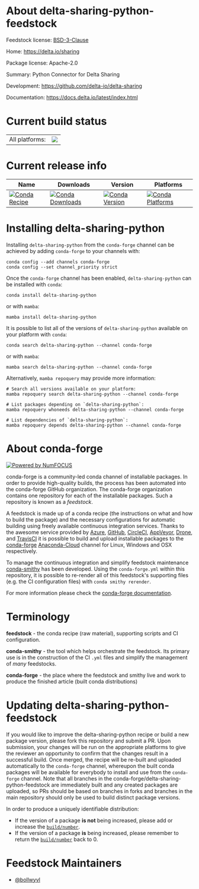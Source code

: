 About delta-sharing-python-feedstock
====================================

Feedstock license: [BSD-3-Clause](https://github.com/conda-forge/delta-sharing-python-feedstock/blob/main/LICENSE.txt)

Home: https://delta.io/sharing

Package license: Apache-2.0

Summary: Python Connector for Delta Sharing

Development: https://github.com/delta-io/delta-sharing

Documentation: https://docs.delta.io/latest/index.html

Current build status
====================


<table><tr><td>All platforms:</td>
    <td>
      <a href="https://dev.azure.com/conda-forge/feedstock-builds/_build/latest?definitionId=14552&branchName=main">
        <img src="https://dev.azure.com/conda-forge/feedstock-builds/_apis/build/status/delta-sharing-python-feedstock?branchName=main">
      </a>
    </td>
  </tr>
</table>

Current release info
====================

| Name | Downloads | Version | Platforms |
| --- | --- | --- | --- |
| [![Conda Recipe](https://img.shields.io/badge/recipe-delta--sharing--python-green.svg)](https://anaconda.org/conda-forge/delta-sharing-python) | [![Conda Downloads](https://img.shields.io/conda/dn/conda-forge/delta-sharing-python.svg)](https://anaconda.org/conda-forge/delta-sharing-python) | [![Conda Version](https://img.shields.io/conda/vn/conda-forge/delta-sharing-python.svg)](https://anaconda.org/conda-forge/delta-sharing-python) | [![Conda Platforms](https://img.shields.io/conda/pn/conda-forge/delta-sharing-python.svg)](https://anaconda.org/conda-forge/delta-sharing-python) |

Installing delta-sharing-python
===============================

Installing `delta-sharing-python` from the `conda-forge` channel can be achieved by adding `conda-forge` to your channels with:

```
conda config --add channels conda-forge
conda config --set channel_priority strict
```

Once the `conda-forge` channel has been enabled, `delta-sharing-python` can be installed with `conda`:

```
conda install delta-sharing-python
```

or with `mamba`:

```
mamba install delta-sharing-python
```

It is possible to list all of the versions of `delta-sharing-python` available on your platform with `conda`:

```
conda search delta-sharing-python --channel conda-forge
```

or with `mamba`:

```
mamba search delta-sharing-python --channel conda-forge
```

Alternatively, `mamba repoquery` may provide more information:

```
# Search all versions available on your platform:
mamba repoquery search delta-sharing-python --channel conda-forge

# List packages depending on `delta-sharing-python`:
mamba repoquery whoneeds delta-sharing-python --channel conda-forge

# List dependencies of `delta-sharing-python`:
mamba repoquery depends delta-sharing-python --channel conda-forge
```


About conda-forge
=================

[![Powered by
NumFOCUS](https://img.shields.io/badge/powered%20by-NumFOCUS-orange.svg?style=flat&colorA=E1523D&colorB=007D8A)](https://numfocus.org)

conda-forge is a community-led conda channel of installable packages.
In order to provide high-quality builds, the process has been automated into the
conda-forge GitHub organization. The conda-forge organization contains one repository
for each of the installable packages. Such a repository is known as a *feedstock*.

A feedstock is made up of a conda recipe (the instructions on what and how to build
the package) and the necessary configurations for automatic building using freely
available continuous integration services. Thanks to the awesome service provided by
[Azure](https://azure.microsoft.com/en-us/services/devops/), [GitHub](https://github.com/),
[CircleCI](https://circleci.com/), [AppVeyor](https://www.appveyor.com/),
[Drone](https://cloud.drone.io/welcome), and [TravisCI](https://travis-ci.com/)
it is possible to build and upload installable packages to the
[conda-forge](https://anaconda.org/conda-forge) [Anaconda-Cloud](https://anaconda.org/)
channel for Linux, Windows and OSX respectively.

To manage the continuous integration and simplify feedstock maintenance
[conda-smithy](https://github.com/conda-forge/conda-smithy) has been developed.
Using the ``conda-forge.yml`` within this repository, it is possible to re-render all of
this feedstock's supporting files (e.g. the CI configuration files) with ``conda smithy rerender``.

For more information please check the [conda-forge documentation](https://conda-forge.org/docs/).

Terminology
===========

**feedstock** - the conda recipe (raw material), supporting scripts and CI configuration.

**conda-smithy** - the tool which helps orchestrate the feedstock.
                   Its primary use is in the construction of the CI ``.yml`` files
                   and simplify the management of *many* feedstocks.

**conda-forge** - the place where the feedstock and smithy live and work to
                  produce the finished article (built conda distributions)


Updating delta-sharing-python-feedstock
=======================================

If you would like to improve the delta-sharing-python recipe or build a new
package version, please fork this repository and submit a PR. Upon submission,
your changes will be run on the appropriate platforms to give the reviewer an
opportunity to confirm that the changes result in a successful build. Once
merged, the recipe will be re-built and uploaded automatically to the
`conda-forge` channel, whereupon the built conda packages will be available for
everybody to install and use from the `conda-forge` channel.
Note that all branches in the conda-forge/delta-sharing-python-feedstock are
immediately built and any created packages are uploaded, so PRs should be based
on branches in forks and branches in the main repository should only be used to
build distinct package versions.

In order to produce a uniquely identifiable distribution:
 * If the version of a package **is not** being increased, please add or increase
   the [``build/number``](https://docs.conda.io/projects/conda-build/en/latest/resources/define-metadata.html#build-number-and-string).
 * If the version of a package **is** being increased, please remember to return
   the [``build/number``](https://docs.conda.io/projects/conda-build/en/latest/resources/define-metadata.html#build-number-and-string)
   back to 0.

Feedstock Maintainers
=====================

* [@bollwyvl](https://github.com/bollwyvl/)

